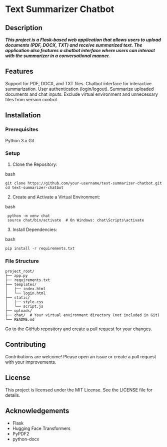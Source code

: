 # Text Summarizer Chatbot
## Description
***This project is a Flask-based web application that allows users to upload documents (PDF, DOCX, TXT) and receive summarized text. The application also features a chatbot interface where users can interact with the summarizer in a conversational manner.***

## Features
Support for PDF, DOCX, and TXT files.
Chatbot interface for interactive summarization.
User authentication (login/logout).
Summarize uploaded documents and chat inputs.
Exclude virtual environment and unnecessary files from version control.

## Installation
### Prerequisites
Python 3.x
Git

### Setup
1. Clone the Repository:
   
bash
```
git clone https://github.com/your-username/text-summarizer-chatbot.git
cd text-summarizer-chatbot
```

2. Create and Activate a Virtual Environment:
    
bash
```
 python -m venv chat
 source chat/bin/activate  # On Windows: chat\Scripts\activate
```

3. Install Dependencies:

bash
``` 
pip install -r requirements.txt
```


### File Structure
```
project_root/
├── app.py
├── requirements.txt
├── templates/
│   ├── index.html
│   └── login.html
├── static/
│   ├── style.css
│   └── script.js
├── uploads/
├── chat/  # Your virtual environment directory (not included in Git)
└── README.md
```


Go to the GitHub repository and create a pull request for your changes.

## Contributing
Contributions are welcome! Please open an issue or create a pull request with your improvements.

## License
This project is licensed under the MIT License. See the LICENSE file for details.

## Acknowledgements
* Flask
* Hugging Face Transformers
* PyPDF2
* python-docx
